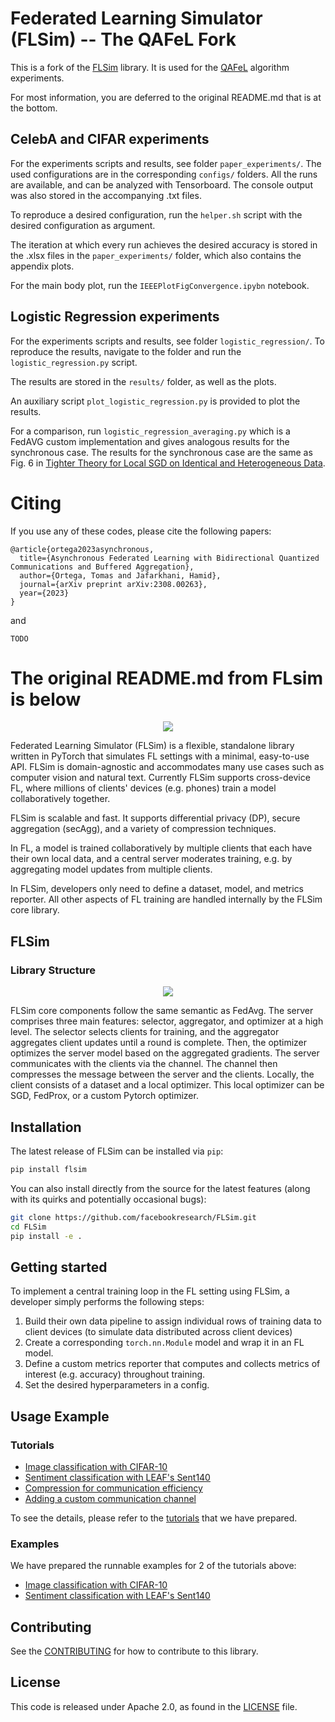 # Federated Learning Simulator (FLSim) -- The QAFeL Fork

This is a fork of the [FLSim](https://github.com/facebookresearch/FLSim) library. 
It is used for the [QAFeL](https://arxiv.org/pdf/2308.00263.pdf) algorithm experiments.

For most information, you are deferred to the original README.md that is at the bottom.

## CelebA and CIFAR experiments
For the experiments scripts and results, see folder `paper_experiments/`.
The used configurations are in the corresponding `configs/` folders.
All the runs are available, and can be analyzed with Tensorboard.
The console output was also stored in the accompanying .txt files.

To reproduce a desired configuration, run the `helper.sh` script with the desired configuration as argument.

The iteration at which every run achieves the desired accuracy is stored in the .xlsx files in the `paper_experiments/` folder, which also contains the appendix plots.

For the main body plot, run the `IEEEPlotFigConvergence.ipybn` notebook.


## Logistic Regression experiments
For the experiments scripts and results, see folder `logistic_regression/`.
To reproduce the results, navigate to the folder and run the `logistic_regression.py` script.

The results are stored in the `results/` folder, as well as the plots.

An auxiliary script `plot_logistic_regression.py` is provided to plot the results.

For a comparison, run `logistic_regression_averaging.py` which is a FedAVG custom implementation and gives analogous results for the synchronous case.
The results for the synchronous case are the same as Fig. 6 in [Tighter Theory for Local SGD on Identical and Heterogeneous Data](https://proceedings.mlr.press/v108/bayoumi20a.html).

# Citing

If you use any of these codes, please cite the following papers:

```
@article{ortega2023asynchronous,
  title={Asynchronous Federated Learning with Bidirectional Quantized Communications and Buffered Aggregation},
  author={Ortega, Tomas and Jafarkhani, Hamid},
  journal={arXiv preprint arXiv:2308.00263},
  year={2023}
}
```

and

```
TODO
```


# The original README.md from FLsim is below

<p align="center">
  <img src="https://github.com/facebookresearch/FLSim/blob/main/assets/logo.png">
</p>

<!-- [![CircleCI](https://circleci.com/gh/pytorch/flsim.svg?style=svg)](https://circleci.com/gh/pytorch/flsim) -->

Federated Learning Simulator (FLSim) is a flexible, standalone library written in PyTorch that simulates FL settings with a minimal, easy-to-use API. FLSim is domain-agnostic and accommodates many use cases such as computer vision and natural text. Currently FLSim supports cross-device FL, where millions of clients' devices (e.g. phones) train a model collaboratively together.

FLSim is scalable and fast. It supports differential privacy (DP), secure aggregation (secAgg), and a variety of compression techniques.

In FL, a model is trained collaboratively by multiple clients that each have their own local data, and a central server moderates training, e.g. by aggregating model updates from multiple clients.

In FLSim, developers only need to define a dataset, model, and metrics reporter. All other aspects of FL training are handled internally by the FLSim core library.

## FLSim
### Library Structure

<p align="center">
  <img src="https://github.com/facebookresearch/FLSim/blob/main/assets/FLSim_Overview.png">
</p>

FLSim core components follow the same semantic as FedAvg. The server comprises three main features: selector, aggregator, and optimizer at a high level. The selector selects clients for training, and the aggregator aggregates client updates until a round is complete. Then, the optimizer optimizes the server model based on the aggregated gradients. The server communicates with the clients via the channel. The channel then compresses the message between the server and the clients. Locally, the client consists of a dataset and a local optimizer. This local optimizer can be SGD, FedProx, or a custom Pytorch optimizer.

## Installation
The latest release of FLSim can be installed via `pip`:
```bash
pip install flsim
```

You can also install directly from the source for the latest features (along with its quirks and potentially occasional bugs):
```bash
git clone https://github.com/facebookresearch/FLSim.git
cd FLSim
pip install -e .
```

## Getting started

To implement a central training loop in the FL setting using FLSim, a developer simply performs the following steps:

1. Build their own data pipeline to assign individual rows of training data to client devices (to simulate data distributed across client devices)
2. Create a corresponding `torch.nn.Module` model and wrap it in an FL model.
3. Define a custom metrics reporter that computes and collects metrics of interest (e.g. accuracy) throughout training.
4. Set the desired hyperparameters in a config.


## Usage Example

### Tutorials
* [Image classification with CIFAR-10](https://github.com/facebookresearch/FLSim/blob/main/tutorials/cifar10_tutorial.ipynb)
* [Sentiment classification with LEAF's Sent140](https://github.com/facebookresearch/FLSim/blob/main/tutorials/sent140_tutorial.ipynb)
* [Compression for communication efficiency](https://github.com/facebookresearch/FLSim/blob/main/tutorials/channel_feature_tutorial.ipynb)
* [Adding a custom communication channel](https://github.com/facebookresearch/FLSim/blob/main/tutorials/custom_channel_tutorial.ipynb)

To see the details, please refer to the [tutorials](https://github.com/facebookresearch/FLSim/tree/main/tutorials) that we have prepared.

### Examples
We have prepared the runnable examples for 2 of the tutorials above:
* [Image classification with CIFAR-10](https://github.com/facebookresearch/FLSim/blob/main/examples/cifar10_example.py)
* [Sentiment classification with LEAF's Sent140](https://github.com/facebookresearch/FLSim/blob/main/examples/sent140_example.py)


## Contributing
See the [CONTRIBUTING](https://github.com/facebookresearch/FLSim/blob/main/CONTRIBUTING.md) for how to contribute to this library.


## License
This code is released under Apache 2.0, as found in the [LICENSE](https://github.com/facebookresearch/FLSim/blob/main/LICENSE) file.
